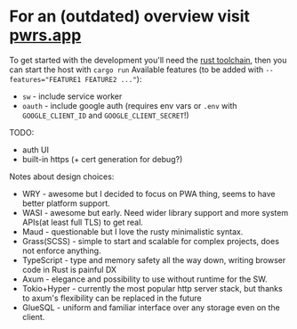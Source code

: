 # For an (outdated) overview visit [pwrs.app](https://pwrs.app/)

To get started with the development you'll need the [rust toolchain](https://rustup.rs/), then you can start the host with `cargo run`
Available features (to be added with `--features="FEATURE1 FEATURE2 ..."`):
* `sw` - include service worker
* `oauth` - include google auth (requires env vars or `.env` with `GOOGLE_CLIENT_ID` and `GOOGLE_CLIENT_SECRET`!)  

TODO:
* auth UI
* built-in https (+ cert generation for debug?) 

Notes about design choices:
* WRY - awesome but I decided to focus on PWA thing, seems to have better platform support. 
* WASI - awesome but early. Need wider library support and more system APIs(at least full TLS) to get real.
* Maud - questionable but I love the rusty minimalistic syntax.
* Grass(SCSS) - simple to start and scalable for complex projects, does not enforce anything. 
* TypeScript - type and memory safety all the way down, writing browser code in Rust is painful DX
* Axum - elegance and possibility to use without runtime for the SW.
* Tokio+Hyper - currently the most popular http server stack, but thanks to axum's flexibility can be replaced in the future
* GlueSQL - uniform and familiar interface over any storage even on the client.
